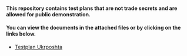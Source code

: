 #### This repository contains test plans that are not trade secrets and are allowed for public demonstration.
#### You can view the documents in the attached files or by clicking on the links below.
- [Testplan Ukrposhta](https://drive.google.com/file/d/1KZHeJ1EqS3hPC9hbiZOIvTNuE3GW_fL9/view?usp=share_link)